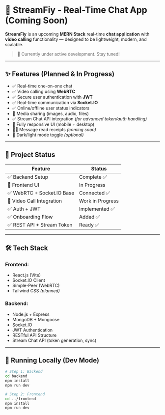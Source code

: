 # 🚀 StreamFiy - Real-Time Chat App (Coming Soon)

**StreamFiy** is an upcoming **MERN Stack** real-time **chat application** with **video calling** functionality — designed to be lightweight, modern, and scalable.

> 🧪 Currently under active development. Stay tuned!

---

## ✨ Features (Planned & In Progress)

- ✅ Real-time one-on-one chat
- ✅ Video calling using **WebRTC**
- ✅ Secure user authentication with **JWT**
- ✅ Real-time communication via **Socket.IO**
- ✅ Online/offline user status indicators
- 🔄 Media sharing (images, audio, files)
- ✅ Stream Chat API integration *(for advanced token/auth handling)*
- 🧩 Fully responsive UI (mobile + desktop)
- 🕵️‍♂️ Message read receipts *(coming soon)*
- 🎨 Dark/light mode toggle *(optional)*

---

## 🚧 Project Status

| Feature                    | Status         |
|---------------------------|----------------|
| ✅ Backend Setup           | Complete ✅     |
| 🔄 Frontend UI             | In Progress    |
| ✅ WebRTC + Socket.IO Base | Connected ✅    |
| 🔄 Video Call Integration  | Work in Progress |
| ✅ Auth + JWT              | Implemented ✅ |
| ✅ Onboarding Flow         | Added ✅        |
| ✅ REST API + Stream Token | Ready ✅        |

---

## 🛠 Tech Stack

### Frontend:
- React.js (Vite)
- Socket.IO Client
- Simple-Peer (WebRTC)
- Tailwind CSS *(planned)*

### Backend:
- Node.js + Express
- MongoDB + Mongoose
- Socket.IO
- JWT Authentication
- RESTful API Structure
- Stream Chat API (token generation, sync)

---

## 🧪 Running Locally (Dev Mode)

```bash
# Step 1: Backend
cd backend
npm install
npm run dev

# Step 2: Frontend
cd ../frontend
npm install
npm run dev

